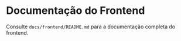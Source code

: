 # Documentação do Frontend

Consulte `docs/frontend/README.md` para a documentação completa do frontend. 